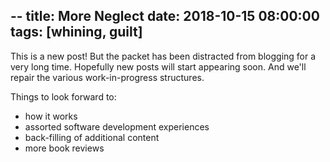 --
title: More Neglect
date: 2018-10-15 08:00:00
tags: [whining, guilt]
---

This is a new post! But the packet has been distracted from blogging for a
very long time. Hopefully new posts will start appearing soon. And we'll
repair the various work-in-progress structures. 

Things to look forward to:
* how it works
* assorted software development experiences
* back-filling of additional content
* more book reviews
